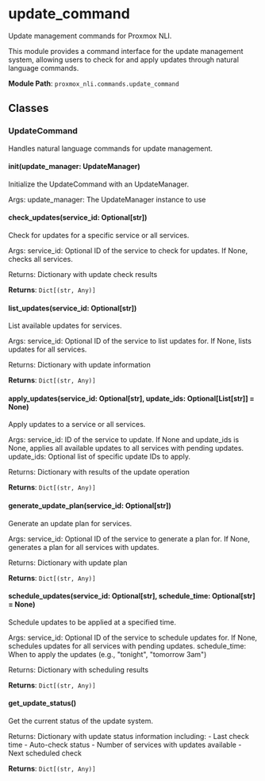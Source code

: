 # update_command

Update management commands for Proxmox NLI.

This module provides a command interface for the update management system,
allowing users to check for and apply updates through natural language commands.

**Module Path**: `proxmox_nli.commands.update_command`

## Classes

### UpdateCommand

Handles natural language commands for update management.

#### __init__(update_manager: UpdateManager)

Initialize the UpdateCommand with an UpdateManager.

Args:
    update_manager: The UpdateManager instance to use

#### check_updates(service_id: Optional[str])

Check for updates for a specific service or all services.

Args:
    service_id: Optional ID of the service to check for updates.
               If None, checks all services.
               
Returns:
    Dictionary with update check results

**Returns**: `Dict[(str, Any)]`

#### list_updates(service_id: Optional[str])

List available updates for services.

Args:
    service_id: Optional ID of the service to list updates for.
               If None, lists updates for all services.
               
Returns:
    Dictionary with update information

**Returns**: `Dict[(str, Any)]`

#### apply_updates(service_id: Optional[str], update_ids: Optional[List[str]] = None)

Apply updates to a service or all services.

Args:
    service_id: ID of the service to update. If None and update_ids is None,
               applies all available updates to all services with pending updates.
    update_ids: Optional list of specific update IDs to apply.
               
Returns:
    Dictionary with results of the update operation

**Returns**: `Dict[(str, Any)]`

#### generate_update_plan(service_id: Optional[str])

Generate an update plan for services.

Args:
    service_id: Optional ID of the service to generate a plan for.
               If None, generates a plan for all services with updates.
               
Returns:
    Dictionary with update plan

**Returns**: `Dict[(str, Any)]`

#### schedule_updates(service_id: Optional[str], schedule_time: Optional[str] = None)

Schedule updates to be applied at a specified time.

Args:
    service_id: Optional ID of the service to schedule updates for.
               If None, schedules updates for all services with pending updates.
    schedule_time: When to apply the updates (e.g., "tonight", "tomorrow 3am")
                 
Returns:
    Dictionary with scheduling results

**Returns**: `Dict[(str, Any)]`

#### get_update_status()

Get the current status of the update system.

Returns:
    Dictionary with update status information including:
    - Last check time
    - Auto-check status
    - Number of services with updates available
    - Next scheduled check

**Returns**: `Dict[(str, Any)]`

